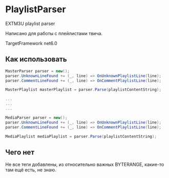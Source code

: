 # PlaylistParser

EXTM3U playlist parser

Написано для работы с плейлистами твича.

TargetFramework net6.0

## Как использовать

```c#
MasterParser parser = new();
parser.UnknownLineFound += (_, line) => OnUnknownPlaylistLine(line);
parser.CommentLineFound += (_, line) => OnCommentPlaylistLine(line);

MasterPlaylist masterPlaylist = parser.Parse(playlistContentString);

...
...
...

MediaParser parser = new();
parser.UnknownLineFound += (_, line) => OnUnknownPlaylistLine(line);
parser.CommentLineFound += (_, line) => OnCommentPlaylistLine(line);

MediaPlaylist mediaPlaylist = parser.Parse(playlistContentString);
```

## Чего нет

Не все теги добавлены, из относительно важных BYTERANGE, какие-то там ещё есть, не знаю.
